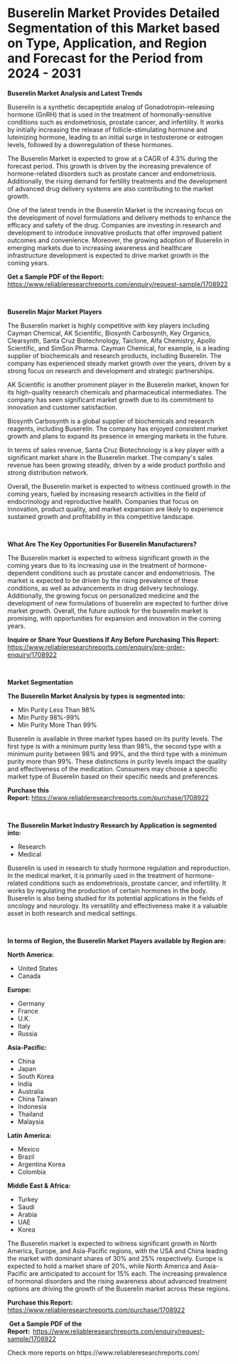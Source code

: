 <p><h1>Buserelin Market Provides Detailed Segmentation of this Market based on Type, Application, and Region and Forecast for the Period from 2024 - 2031</h1></p><p><strong>Buserelin Market Analysis and Latest Trends</strong></p>
<p><p>Buserelin is a synthetic decapeptide analog of Gonadotropin-releasing hormone (GnRH) that is used in the treatment of hormonally-sensitive conditions such as endometriosis, prostate cancer, and infertility. It works by initially increasing the release of follicle-stimulating hormone and luteinizing hormone, leading to an initial surge in testosterone or estrogen levels, followed by a downregulation of these hormones.</p><p>The Buserelin Market is expected to grow at a CAGR of 4.3% during the forecast period. This growth is driven by the increasing prevalence of hormone-related disorders such as prostate cancer and endometriosis. Additionally, the rising demand for fertility treatments and the development of advanced drug delivery systems are also contributing to the market growth.</p><p>One of the latest trends in the Buserelin Market is the increasing focus on the development of novel formulations and delivery methods to enhance the efficacy and safety of the drug. Companies are investing in research and development to introduce innovative products that offer improved patient outcomes and convenience. Moreover, the growing adoption of Buserelin in emerging markets due to increasing awareness and healthcare infrastructure development is expected to drive market growth in the coming years.</p></p>
<p><strong>Get a Sample PDF of the Report:&nbsp;</strong> <a href="https://www.reliableresearchreports.com/enquiry/request-sample/1708922">https://www.reliableresearchreports.com/enquiry/request-sample/1708922</a></p>
<p>&nbsp;</p>
<p><strong>Buserelin Major Market Players</strong></p>
<p><p>The Buserelin market is highly competitive with key players including Cayman Chemical, AK Scientific, Biosynth Carbosynth, Key Organics, Clearsynth, Santa Cruz Biotechnology, Taiclone, Alfa Chemistry, Apollo Scientific, and SimSon Pharma. Cayman Chemical, for example, is a leading supplier of biochemicals and research products, including Buserelin. The company has experienced steady market growth over the years, driven by a strong focus on research and development and strategic partnerships.</p><p>AK Scientific is another prominent player in the Buserelin market, known for its high-quality research chemicals and pharmaceutical intermediates. The company has seen significant market growth due to its commitment to innovation and customer satisfaction.</p><p>Biosynth Carbosynth is a global supplier of biochemicals and research reagents, including Buserelin. The company has enjoyed consistent market growth and plans to expand its presence in emerging markets in the future.</p><p>In terms of sales revenue, Santa Cruz Biotechnology is a key player with a significant market share in the Buserelin market. The company's sales revenue has been growing steadily, driven by a wide product portfolio and strong distribution network.</p><p>Overall, the Buserelin market is expected to witness continued growth in the coming years, fueled by increasing research activities in the field of endocrinology and reproductive health. Companies that focus on innovation, product quality, and market expansion are likely to experience sustained growth and profitability in this competitive landscape.</p></p>
<p>&nbsp;</p>
<p><strong>What Are The Key Opportunities For Buserelin Manufacturers?</strong></p>
<p><p>The Buserelin market is expected to witness significant growth in the coming years due to its increasing use in the treatment of hormone-dependent conditions such as prostate cancer and endometriosis. The market is expected to be driven by the rising prevalence of these conditions, as well as advancements in drug delivery technology. Additionally, the growing focus on personalized medicine and the development of new formulations of buserelin are expected to further drive market growth. Overall, the future outlook for the buserelin market is promising, with opportunities for expansion and innovation in the coming years.</p></p>
<p><strong>Inquire or Share Your Questions If Any Before Purchasing This Report:</strong> <a href="https://www.reliableresearchreports.com/enquiry/pre-order-enquiry/1708922">https://www.reliableresearchreports.com/enquiry/pre-order-enquiry/1708922</a></p>
<p>&nbsp;</p>
<p><strong>Market Segmentation</strong></p>
<p><strong>The Buserelin Market Analysis by types is segmented into:</strong></p>
<p><ul><li>Min Purity Less Than 98%</li><li>Min Purity 98%-99%</li><li>Min Purity More Than 99%</li></ul></p>
<p><p>Buserelin is available in three market types based on its purity levels. The first type is with a minimum purity less than 98%, the second type with a minimum purity between 98% and 99%, and the third type with a minimum purity more than 99%. These distinctions in purity levels impact the quality and effectiveness of the medication. Consumers may choose a specific market type of Buserelin based on their specific needs and preferences.</p></p>
<p><strong>Purchase this Report:&nbsp;</strong><a href="https://www.reliableresearchreports.com/purchase/1708922">https://www.reliableresearchreports.com/purchase/1708922</a></p>
<p>&nbsp;</p>
<p><strong>The Buserelin Market Industry Research by Application is segmented into:</strong></p>
<p><ul><li>Research</li><li>Medical</li></ul></p>
<p><p>Buserelin is used in research to study hormone regulation and reproduction. In the medical market, it is primarily used in the treatment of hormone-related conditions such as endometriosis, prostate cancer, and infertility. It works by regulating the production of certain hormones in the body. Buserelin is also being studied for its potential applications in the fields of oncology and neurology. Its versatility and effectiveness make it a valuable asset in both research and medical settings.</p></p>
<p>&nbsp;</p>
<p><strong>In terms of Region, the Buserelin Market Players available by Region are:</strong></p>
<p>
    <p> <strong> North America: </strong>
        <ul>
            <li>United States</li>
            <li>Canada</li>
        </ul>
        </p> 
    <p> <strong> Europe: </strong>
        <ul>
            <li>Germany</li>
            <li>France</li>
            <li>U.K.</li>
            <li>Italy</li>
            <li>Russia</li>
        </ul>
        </p> 
    <p> <strong> Asia-Pacific: </strong>
        <ul>
            <li>China</li>
            <li>Japan</li>
            <li>South Korea</li>
            <li>India</li>
            <li>Australia</li>
            <li>China Taiwan</li>
            <li>Indonesia</li>
            <li>Thailand</li>
            <li>Malaysia</li>
        </ul>
        </p> 
    <p> <strong> Latin America: </strong>
        <ul>
            <li>Mexico</li>
            <li>Brazil</li>
            <li>Argentina Korea</li>
            <li>Colombia</li>
        </ul>
        </p> 
    <p> <strong> Middle East & Africa: </strong>
        <ul>
            <li>Turkey</li>
            <li>Saudi</li>
            <li>Arabia</li>
            <li>UAE</li>
            <li>Korea</li>
        </ul>
    </p>
    </p>
<p><p>The Buserelin market is expected to witness significant growth in North America, Europe, and Asia-Pacific regions, with the USA and China leading the market with dominant shares of 30% and 25% respectively. Europe is expected to hold a market share of 20%, while North America and Asia-Pacific are anticipated to account for 15% each. The increasing prevalence of hormonal disorders and the rising awareness about advanced treatment options are driving the growth of the Buserelin market across these regions.</p></p>
<p><strong>Purchase this Report: </strong><a href="https://www.reliableresearchreports.com/purchase/1708922">https://www.reliableresearchreports.com/purchase/1708922</a></p>
<p>&nbsp;<strong>Get a Sample PDF of the Report:&nbsp;&nbsp;</strong><a href="https://www.reliableresearchreports.com/enquiry/request-sample/1708922">https://www.reliableresearchreports.com/enquiry/request-sample/1708922</a></p>
<p><strong></strong></p>
<p>Check more reports on https://www.reliableresearchreports.com/</p>